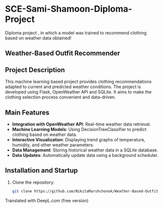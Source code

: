 # SCE-Sami-Shamoon-Diploma-Project
Diploma project , in which a model was trained to recommend clothing based on weather data obtained!
## Weather-Based Outfit Recommender

## Project Description

This machine learning based project provides clothing recommendations adapted to current and predicted weather conditions. The project is developed using Flask, OpenWeather API and SQLite. It aims to make the clothing selection process convenient and data-driven.

## Main Features

- **Integration with OpenWeather API**: Real-time weather data retrieval.
- **Machine Learning Models**: Using DecisionTreeClassifier to predict clothing based on weather data.
- **Interactive Visualization**: Displaying trend graphs of temperature, humidity, and other weather parameters.
- **Data Management**: Storing historical weather data in a SQLite database.
- **Data Updates**: Automatically update data using a background scheduler.

## Installation and Startup

1. Clone the repository:
   ```bash
   git clone https://github.com/NikitaMarshchonok/Weather-Based-Outfit-Recommender.git

Translated with DeepL.com (free version)

